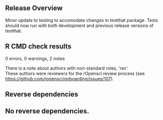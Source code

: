 ## Release Overview

Minor update to testing to accomodate changes in testthat package. Tests should
now run with both development and previous release versions of testthat.

## R CMD check results

0 errors, 0 warnings, 2 notes

There is a note about authors with non-standard roles, 'rev'.  
These authors were reviewers for the rOpensci review process 
(see https://github.com/ropensci/onboarding/issues/107).   


## Reverse dependencies

No reverse dependencies.
---